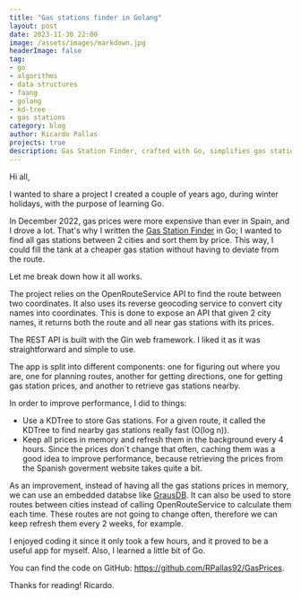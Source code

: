 ```yaml
---
title: "Gas stations finder in Golang"
layout: post
date: 2023-11-30 22:00
image: /assets/images/markdown.jpg
headerImage: false
tag:
- go
- algorithms
- data structures
- faang
- golang
- kd-tree
- gas stations
category: blog
author: Ricardo Pallas
projects: true
description: Gas Station Finder, crafted with Go, simplifies gas station searches with smart features and efficient architecture.
---
```


Hi all,

I wanted to share a project I created a couple of years ago, during winter holidays, with the purpose of learning Go.

In December 2022, gas prices were more expensive than ever in Spain, and I drove a lot. That's why I written the [Gas Station Finder](https://github.com/RPallas92/GasPrices) in Go; I wanted to find all gas stations between 2 cities and sort them by price. This way, I could fill the tank at a cheaper gas station without having to deviate from the route.

Let me break down how it all works.

The project relies on the OpenRouteService API to find the route between two coordinates. It also uses its reverse geocoding service to convert city names into coordinates. This is done to expose an API that given 2 city names, it returns both the route and all near gas stations with its prices.

The REST API is built with the Gin web framework. I liked it as it was straightforward and simple to use.

The app is split into different components: one for figuring out where you are, one for planning routes, another for getting directions, one for getting gas station prices, and another to retrieve gas stations nearby.

In order to improve performance, I did to things:
- Use a KDTree to store Gas stations. For a given route, it called the KDTree to find nearby gas stations really fast (O(log n)).
- Keep all prices in memory and refresh them in the background every 4 hours. Since the prices don´t change that often, caching them was a good idea to improve performance, because retrieving the prices from the Spanish goverment website takes quite a bit.

As an improvement, instead of having all the gas stations prices in memory, we can use an embedded databse like [GrausDB](https://github.com/RPallas92/GrausDB). It can also be used to store routes between cities instead of calling OpenRouteService to calculate them each time. These routes are not going to change often, therefore we can keep refresh them every 2 weeks, for example.


I enjoyed coding it since it only took a few hours, and it proved to be a useful app for myself. Also, I learned a little bit of Go.

You can find the code on GitHub: https://github.com/RPallas92/GasPrices.

Thanks for reading!
Ricardo.
